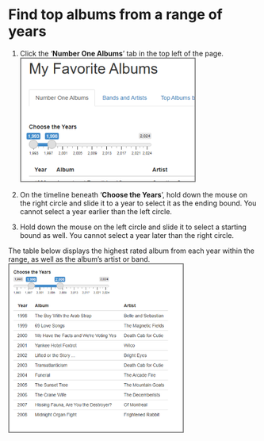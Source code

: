 # Find top albums from a range of years

1. Click the ‘**Number One Albums**’ tab in the top left of the page.  
    <img src= "/images/task1.png" alt="where to click" style="border: 2px solid grey;" width="350">
2. On the timeline beneath ‘**Choose the Years**’, hold down the mouse on the right circle and slide it to a year to select it as the ending bound. You cannot select a year earlier than the left circle.

3. Hold down the mouse on the left circle and slide it to select a starting bound as well. You cannot select a year later than the right circle.

The table below displays the highest rated album from each year within the range, as well as the album’s artist or band.
    <img src= "/images/task2.png" alt="where to click" style="border: 2px solid grey;" width="350">